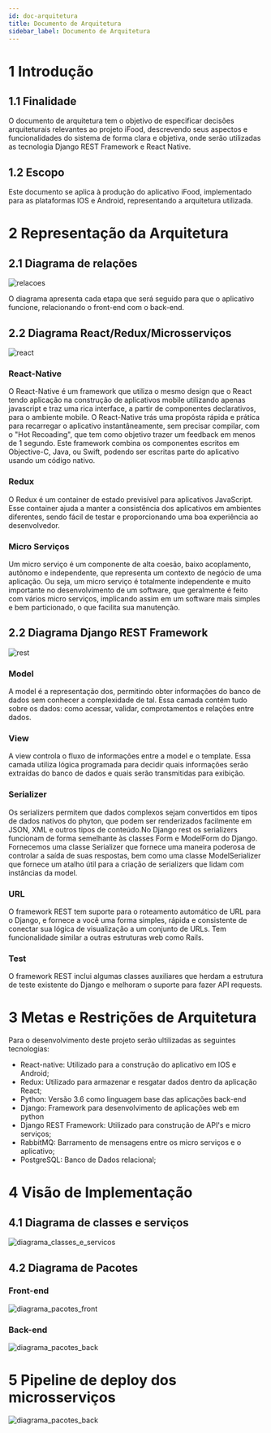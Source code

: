 ```yaml
---
id: doc-arquitetura
title: Documento de Arquitetura
sidebar_label: Documento de Arquitetura
---
```


# 1 Introdução

## 1.1 Finalidade

O documento de arquitetura tem o objetivo de especificar decisões arquiteturais relevantes ao projeto iFood, descrevendo seus aspectos e funcionalidades do sistema de forma clara e objetiva, onde serão utilizadas as tecnologia Django REST Framework e React Native.

## 1.2 Escopo

Este documento se aplica à produção do aplicativo iFood, implementado para as plataformas IOS e Android, representando a arquitetura utilizada.

# 2 Representação da Arquitetura

## 2.1 Diagrama de relações

![relacoes](assets/arquitetura/diagrama_relacoes.png)

O diagrama apresenta cada etapa que será seguido para que o aplicativo funcione, relacionando o front-end com o back-end.

## 2.2 Diagrama React/Redux/Microsserviços

![react](assets/arquitetura/diagrama_react.png)

### React-Native

O React-Native é um framework que utiliza o mesmo design que o React tendo aplicação na construção de aplicativos mobile utilizando apenas javascript e traz uma rica interface, a partir de componentes declarativos, para o ambiente mobile. O React-Native trás uma propósta rápida e prática para recarregar o aplicativo instantâneamente, sem precisar compilar, com o "Hot Recoading", que tem como objetivo trazer um feedback em menos de 1 segundo. Este framework combina os componentes escritos em Objective-C, Java, ou Swift, podendo ser escritas parte do aplicativo usando um código nativo.

### Redux

O Redux é um container de estado previsível para aplicativos JavaScript. Esse container ajuda a manter a consistência dos aplicativos em ambientes diferentes, sendo fácil de testar e proporcionando uma boa experiência ao desenvolvedor.

### Micro Serviços

Um micro serviço é um componente de alta coesão, baixo acoplamento, autônomo e independente, que representa um contexto de negócio de uma aplicação. Ou seja, um micro serviço é totalmente independente e muito importante no desenvolvimento de um software, que geralmente é feito com vários micro serviços, implicando assim em um software mais simples e bem particionado, o que facilita sua manutenção.


## 2.2 Diagrama Django REST Framework

![rest](assets/arquitetura/rest.png)

### Model

A model é a representação dos, permitindo obter informações do banco de dados sem conhecer a complexidade de tal. Essa camada contém tudo sobre os dados: como acessar, validar, comprotamentos e relações entre dados.

### View

A view controla o fluxo de informações entre a model e o template. Essa camada utiliza lógica programada para decidir quais informações serão extraídas do banco de dados e quais serão transmitidas para exibição.

### Serializer

Os serializers permitem que dados complexos sejam convertidos em tipos de dados nativos do phyton, que podem ser renderizados facilmente em JSON, XML e outros tipos de conteúdo.No Django rest os serializers funcionam de forma semelhante às classes Form e ModelForm do Django. Fornecemos uma classe Serializer que fornece uma maneira poderosa de controlar a saída de suas respostas, bem como uma classe ModelSerializer que fornece um atalho útil para a criação de serializers que lidam com instâncias da model.

### URL

O framework REST tem suporte para o roteamento automático de URL para o Django, e fornece a você uma forma simples, rápida e consistente de conectar sua lógica de visualização a um conjunto de URLs. Tem funcionalidade similar a outras estruturas web como Rails.

### Test

O framework REST inclui algumas classes auxiliares que herdam a estrutura de teste existente do Django e melhoram o suporte para fazer API requests.

# 3 Metas e Restrições de Arquitetura

Para o desenvolvimento deste projeto serão ultilizadas as seguintes tecnologias:

- React-native: Utilizado para a construção do aplicativo em IOS e Android;
- Redux: Utilizado para armazenar e resgatar dados dentro da aplicação React;
- Python: Versão 3.6 como linguagem base das aplicações back-end
- Django: Framework para desenvolvimento de aplicações web em python
- Django REST Framework: Utilizado para construção de API's e micro serviços;
- RabbitMQ: Barramento de mensagens entre os micro serviços e o aplicativo;
- PostgreSQL: Banco de Dados relacional;

# 4 Visão de Implementação

## 4.1 Diagrama de classes e serviços

![diagrama_classes_e_servicos](assets/arquitetura/diagrama_classes_e_servicos.png)

## 4.2 Diagrama de Pacotes

### Front-end

![diagrama_pacotes_front](assets/arquitetura/diagrama_pacotes_front.png)

### Back-end


![diagrama_pacotes_back](assets/arquitetura/diagrama_pacotes_back.png)

# 5 Pipeline de deploy dos microsserviços

![diagrama_pacotes_back](assets/arquitetura/pipeline_back.png)
